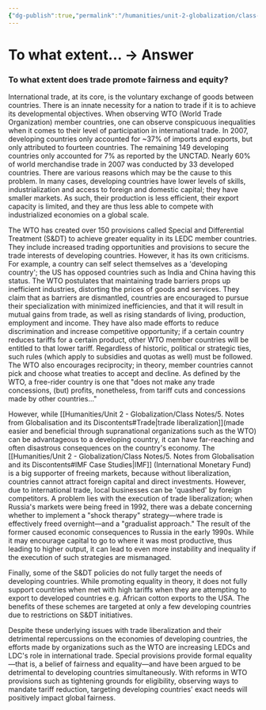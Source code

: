 ```yaml
---
{"dg-publish":true,"permalink":"/humanities/unit-2-globalization/class-notes/10-does-trade-promote-fairness-and-equality/","dgHomeLink":true,"dgPassFrontmatter":false}
---
```


# To what extent... → Answer
### To what extent does trade promote fairness and equity?

International trade, at its core, is the voluntary exchange of goods between countries. There is an innate necessity for a nation to trade if it is to achieve its developmental objectives. When observing WTO (World Trade Organization) member countries, one can observe conspicuous inequalities when it comes to their level of participation in international trade.
In 2007, developing countries only accounted for ~37% of imports and exports, but only attributed to fourteen countries. The remaining 149 developing countries only accounted for 7% as reported by the UNCTAD. Nearly 60% of world merchandise trade in 2007 was conducted by 33 developed countries. There are various reasons which may be the cause to this problem. In many cases, developing countries have lower levels of skills, industrialization and access to foreign and domestic capital; they have smaller markets. As such, their production is less efficient, their export capacity is limited, and they are thus less able to compete with industrialized economies on a global scale.

The WTO has created over 150 provisions called Special and Differential Treatment (S&DT) to achieve greater equality in its LEDC member countries. They include increased trading opportunities and provisions to secure the trade interests of developing countries. However, it has its own criticisms. For example, a country can self select themselves as a 'developing country'; the US has opposed countries such as India and China having this status.
The WTO postulates that maintaining trade barriers props up inefficient industries, distorting the prices of goods and services. They claim that as barriers are dismantled, countries are encouraged to pursue their specialization with minimized inefficiencies, and that it will result in mutual gains from trade, as well as rising standards of living, production, employment and income. They have also made efforts to reduce discrimination and increase competitive opportunity; if a certain country reduces tariffs for a certain product, other WTO member countries will be entitled to that lower tariff. Regardless of historic, political or strategic ties, such rules (which apply to subsidies and quotas as well) must be followed. 
The WTO also encourages reciprocity; in theory, member countries cannot pick and choose what treaties to accept and decline. As defined by the WTO, a free-rider country is one that "does not make any trade concessions, (but) profits, nonetheless, from tariff cuts and concessions made by other countries..."

However, while [[Humanities/Unit 2 - Globalization/Class Notes/5. Notes from Globalisation and its Discontents#Trade|trade liberalization]](made easier and beneficial through supranational organizations such as the WTO) can be advantageous to a developing country, it can have far-reaching and often disastrous consequences on the country's economy. The [[Humanities/Unit 2 - Globalization/Class Notes/5. Notes from Globalisation and its Discontents#IMF Case Studies|IMF]] (International Monetary Fund) is a big supporter of freeing markets, because without liberalization, countries cannot attract foreign capital and direct investments. However, due to international trade, local businesses can be 'quashed' by foreign competitors. A problem lies with the execution of trade liberalization; when Russia's markets were being freed in 1992, there was a debate concerning whether to implement a "shock therapy" strategy—where trade is effectively freed overnight—and a "gradualist approach." The result of the former caused economic consequences to Russia in the early 1990s. While it may encourage capital to go to where it was most productive, thus leading to higher output, it can lead to even more instability and inequality if the execution of such strategies are mismanaged.

Finally, some of the S&DT policies do not fully target the needs of developing countries. While promoting equality in theory, it does not fully support countries when met with high tariffs when they are attempting to export to developed countries e.g. African cotton exports to the USA. The benefits of these schemes are targeted at only a few developing countries due to restrictions on S&DT initiatives.

Despite these underlying issues with trade liberalization and their detrimental repercussions on the economies of developing countries, the efforts made by organizations such as the WTO are increasing LEDCs and LDC's role in international trade. Special provisions provide formal equality—that is, a belief of fairness and equality—and have been argued to be detrimental to developing countries simultaneously. With reforms in WTO provisions such as tightening grounds for eligibility, observing ways to mandate tariff reduction, targeting developing countries' exact needs will positively impact global fairness. 